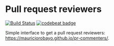 # Pull request reviewers

[![Build Status](https://github.com/MauricioRobayo/pr-reviewers/workflows/Build%20and%20Deploy/badge.svg)](https://github.com/MauricioRobayo/pr-reviewers/actions)
[![codebeat badge](https://codebeat.co/badges/cf309656-cb09-4516-b223-f4b8bb45ab61)](https://codebeat.co/projects/github-com-mauriciorobayo-pr-reviewers-master)

Simple interface to get a pull request reviewers: https://mauriciorobayo.github.io/pr-commenters/.
